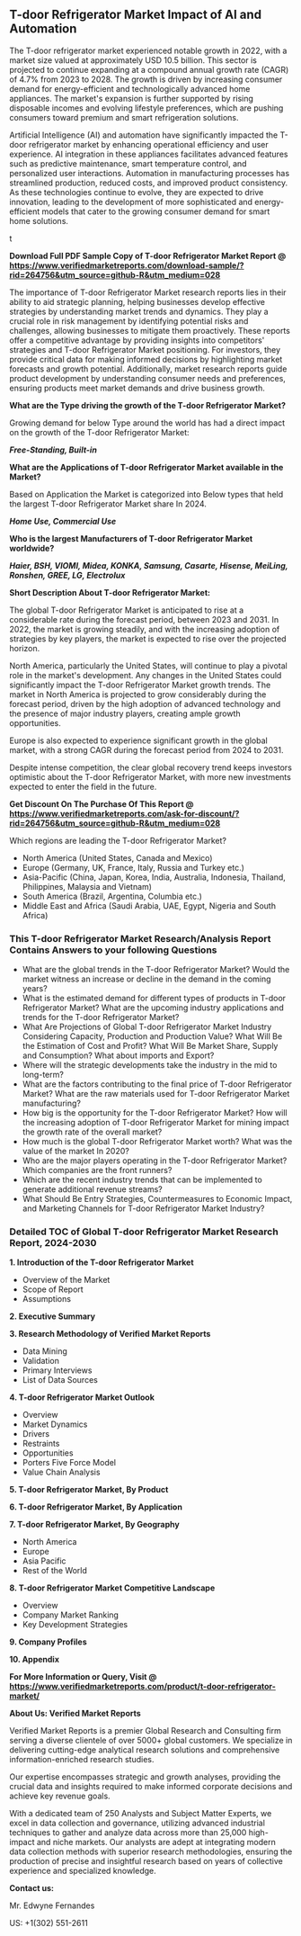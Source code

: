 <h2>T-door Refrigerator Market Impact of AI and Automation</h2><p>The T-door refrigerator market experienced notable growth in 2022, with a market size valued at approximately USD 10.5 billion. This sector is projected to continue expanding at a compound annual growth rate (CAGR) of 4.7% from 2023 to 2028. The growth is driven by increasing consumer demand for energy-efficient and technologically advanced home appliances. The market's expansion is further supported by rising disposable incomes and evolving lifestyle preferences, which are pushing consumers toward premium and smart refrigeration solutions.</p><p>Artificial Intelligence (AI) and automation have significantly impacted the T-door refrigerator market by enhancing operational efficiency and user experience. AI integration in these appliances facilitates advanced features such as predictive maintenance, smart temperature control, and personalized user interactions. Automation in manufacturing processes has streamlined production, reduced costs, and improved product consistency. As these technologies continue to evolve, they are expected to drive innovation, leading to the development of more sophisticated and energy-efficient models that cater to the growing consumer demand for smart home solutions.</p>t</p><p id="" class=""><strong>Download Full PDF Sample Copy of T-door Refrigerator Market Report @ <a href="https://www.verifiedmarketreports.com/download-sample/?rid=264756&utm_source=github-R&utm_medium=028" target="_blank">https://www.verifiedmarketreports.com/download-sample/?rid=264756&utm_source=github-R&utm_medium=028</a></strong></p><p>The importance of&nbsp;T-door Refrigerator Market research reports lies in their ability to aid strategic planning, helping businesses develop effective strategies by understanding market trends and dynamics. They play a crucial role in risk management by identifying potential risks and challenges, allowing businesses to mitigate them proactively. These reports offer a competitive advantage by providing insights into competitors' strategies and T-door Refrigerator Market positioning. For investors, they provide critical data for making informed decisions by highlighting market forecasts and growth potential. Additionally, market research reports guide product development by understanding consumer needs and preferences, ensuring products meet market demands and drive business growth.</p><p><strong>What are the&nbsp;Type driving the growth of the T-door Refrigerator Market?</strong></p><p id="" class="">Growing demand for below Type around the world has had a direct impact on the growth of the T-door Refrigerator Market:</p><em><strong>Free-Standing, Built-in</strong></em></p><strong>What are the&nbsp;Applications&nbsp;of T-door Refrigerator Market available in the Market?</strong></p><p id="" class="">Based on Application the Market is categorized into Below types that held the largest T-door Refrigerator Market share In 2024.</p><em><strong>Home Use, Commercial Use</strong></em></p><strong>Who is the largest Manufacturers of T-door Refrigerator Market worldwide?</strong></p><p><em><strong>Haier, BSH, VIOMI, Midea, KONKA, Samsung, Casarte, Hisense, MeiLing, Ronshen, GREE, LG, Electrolux</strong></em></p><p id="" class=""><strong>Short Description About T-door Refrigerator Market:</strong></p><p>The global T-door Refrigerator Market is anticipated to rise at a considerable rate during the forecast period, between 2023 and 2031. In 2022, the market is growing steadily, and with the increasing adoption of strategies by key players, the market is expected to rise over the projected horizon.</p><p>North America, particularly the United States, will continue to play a pivotal role in the market's development. Any changes in the United States could significantly impact the T-door Refrigerator Market growth trends. The market in North America is projected to grow considerably during the forecast period, driven by the high adoption of advanced technology and the presence of major industry players, creating ample growth opportunities.</p><p>Europe is also expected to experience significant growth in the global market, with a strong CAGR during the forecast period from 2024 to 2031.</p><p>Despite intense competition, the clear global recovery trend keeps investors optimistic about the T-door Refrigerator Market, with more new investments expected to enter the field in the future.</p><p id="" class=""><strong>Get Discount On The Purchase Of This Report @ <a href="https://www.verifiedmarketreports.com/ask-for-discount/?rid=264756&utm_source=github-R&utm_medium=028" target="_blank">https://www.verifiedmarketreports.com/ask-for-discount/?rid=264756&utm_source=github-R&utm_medium=028</a></strong></p>Which regions are leading the T-door Refrigerator Market?</p><ul><li>North America (United States, Canada and Mexico)</li><li>Europe (Germany, UK, France, Italy, Russia and Turkey etc.)</li><li>Asia-Pacific (China, Japan, Korea, India, Australia, Indonesia, Thailand, Philippines, Malaysia and Vietnam)</li><li>South America (Brazil, Argentina, Columbia etc.)</li><li>Middle East and Africa (Saudi Arabia, UAE, Egypt, Nigeria and South Africa)</li></ul><h3 id="" class="">This T-door Refrigerator Market Research/Analysis Report Contains Answers to your following Questions</h3><ul><li>What are the global trends in the T-door Refrigerator Market? Would the market witness an increase or decline in the demand in the coming years?</li><li>What is the estimated demand for different types of products in T-door Refrigerator Market? What are the upcoming industry applications and trends for the T-door Refrigerator Market?</li><li>What Are Projections of Global T-door Refrigerator Market Industry Considering Capacity, Production and Production Value? What Will Be the Estimation of Cost and Profit? What Will Be Market Share, Supply and Consumption? What about imports and Export?</li><li>Where will the strategic developments take the industry in the mid to long-term?</li><li>What are the factors contributing to the final price of T-door Refrigerator Market? What are the raw materials used for T-door Refrigerator Market manufacturing?</li><li>How big is the opportunity for the T-door Refrigerator Market? How will the increasing adoption of T-door Refrigerator Market for mining impact the growth rate of the overall market?</li><li>How much is the global T-door Refrigerator Market worth? What was the value of the market In 2020?</li><li>Who are the major players operating in the T-door Refrigerator Market? Which companies are the front runners?</li><li>Which are the recent industry trends that can be implemented to generate additional revenue streams?</li><li>What Should Be Entry Strategies, Countermeasures to Economic Impact, and Marketing Channels for T-door Refrigerator Market Industry?</li></ul><h3 id="" class="">Detailed TOC of Global T-door Refrigerator Market Research Report, 2024-2030</h3><p id="" class=""><strong>1. Introduction of the T-door Refrigerator Market</strong></p><ul><li>Overview of the Market</li><li>Scope of Report</li><li>Assumptions</li></ul><p id="" class=""><strong>2. Executive Summary</strong></p><p id="" class=""><strong>3. Research Methodology of Verified Market Reports</strong></p><ul><li>Data Mining</li><li>Validation</li><li>Primary Interviews</li><li>List of Data Sources</li></ul><p id="" class=""><strong>4. T-door Refrigerator Market Outlook</strong></p><ul><li>Overview</li><li>Market Dynamics</li><li>Drivers</li><li>Restraints</li><li>Opportunities</li><li>Porters Five Force Model</li><li>Value Chain Analysis</li></ul><p id="" class=""><strong>5. T-door Refrigerator Market, By Product</strong></p><p id="" class=""><strong>6. T-door Refrigerator Market, By Application</strong></p><p id="" class=""><strong>7. T-door Refrigerator Market, By Geography</strong></p><ul><li>North America</li><li>Europe</li><li>Asia Pacific</li><li>Rest of the World</li></ul><p id="" class=""><strong>8. T-door Refrigerator Market Competitive Landscape</strong></p><ul><li>Overview</li><li>Company Market Ranking</li><li>Key Development Strategies</li></ul><p id="" class=""><strong>9. Company Profiles</strong></p><p id="" class=""><strong>10. Appendix</strong></p><p id="" class=""><strong>For More Information or Query, Visit @ <a href="https://www.verifiedmarketreports.com/product/t-door-refrigerator-market/" target="_blank">https://www.verifiedmarketreports.com/product/t-door-refrigerator-market/</a></strong></p><p id="" class=""><strong>About Us: Verified Market Reports</strong></p><p id="" class="">Verified Market Reports is a premier Global Research and Consulting firm serving a diverse clientele of over 5000+ global customers. We specialize in delivering cutting-edge analytical research solutions and comprehensive information-enriched research studies.</p><p id="" class="">Our expertise encompasses strategic and growth analyses, providing the crucial data and insights required to make informed corporate decisions and achieve key revenue goals.</p><p id="" class="">With a dedicated team of 250 Analysts and Subject Matter Experts, we excel in data collection and governance, utilizing advanced industrial techniques to gather and analyze data across more than 25,000 high-impact and niche markets. Our analysts are adept at integrating modern data collection methods with superior research methodologies, ensuring the production of precise and insightful research based on years of collective experience and specialized knowledge.</p><p id="" class=""><strong>Contact us:</strong></p><p id="" class="">Mr. Edwyne Fernandes</p><p id="" class="">US: +1(302) 551-2611</p>